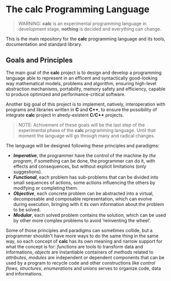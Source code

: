 # The calc Programming Language

> WARNING: **calc** is an experimental programming language in development stage,
> **nothing** is decided and everything can change.

This is the main repository for the **calc** programming language and its tools,
documentation and standard library.

## Goals and Principles

The main goal of the **calc** project is to design and develop a programming
language able to represent in an efficent and syntactically good-looking way
mathematical models, problems and algorithm, ensuring high-level abstraction
mechanisms, portability, memory safety and efficiency, capable to produce
optimized and performance-critical software.

Another big goal of this project is to implement, natively, interoperation with
programs and libraries written in **C** and **C++**, to ensure the possibility
of integrate **calc** project in alredy-existent **C**/**C++** projects.

> NOTE: Achivement of these goals will be the last step of the experimental
> phase of the **calc** programming language. Until that moment the language
> will go through many and radical changes.

The language will be designed following these principles and paradigms:
  - ***Imperative***, the programmer have the control of the machine *by the
    program*, if something can be done, the programmer can do it, with effects
    and consequences, but without explicit limitations (only suggestions).
  - ***Functional***, each problem has sub-problems that can be divided into
    small sequences of actions, some actions influencing the others by modifying
    or completing them.
  - ***Objective***, each concrete problem can be abstracted into a virtual,
    decomposable and composable representation, which can evolve during execution,
    bringing with it its own information about the problem to be solved.
  - ***Modular***, each solved problem contains the solution, which can be used
    by other more complex problems to avoid ‘reinventing the wheel’.

Some of those principles and paradigms can sometimes collide, but a programmer
shouldn't have more ways to do the same thing in the same way, so each concept
of **calc** has its own meaning and narrow support for what the concept is for:
*functions* are tools to transform data and informations, *objects* are instantiable
containers of *methods* related to *attributes*, *modules* are independent or
dependent components that can be used by a program to recycle code and other
constructions like *control flows*, *structures*, *enumerations* and *unions* serves
to organize code, data and informations.
